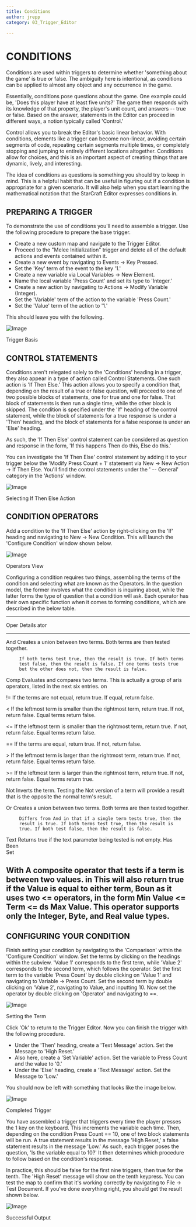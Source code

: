 ```yaml
---
title: Conditions
author: jrepp
category: 03_Trigger_Editor

---
```

CONDITIONS
==========

Conditions are used within triggers to determine whether 'something
about the game' is true or false. The ambiguity here is intentional, as
conditions can be applied to almost any object and any occurrence in the
game.

Essentially, conditions pose questions about the game. One example could
be, 'Does this player have at least five units?' The game then responds
with its knowledge of that property, the player's unit count, and
answers -- true or false. Based on the answer, statements in the Editor
can proceed in different ways, a notion typically called 'Control.'

Control allows you to break the Editor's basic linear behavior. With
conditions, elements like a trigger can become non-linear, avoiding
certain segments of code, repeating certain segments multiple times, or
completely stopping and jumping to entirely different locations
altogether. Conditions allow for choices, and this is an important
aspect of creating things that are dynamic, lively, and interesting.

The idea of conditions as questions is something you should try to keep
in mind. This is a helpful habit that can be useful in figuring out if a
condition is appropriate for a given scenario. It will also help when
you start learning the mathematical notation that the StarCraft Editor
expresses conditions in.

PREPARING A TRIGGER
-------------------

To demonstrate the use of conditions you'll need to assemble a trigger.
Use the following procedure to prepare the base trigger.

-   Create a new custom map and navigate to the Trigger Editor.
-   Proceed to the "Melee Initialization" trigger and delete all of the
    default actions and events contained within it.
-   Create a new event by navigating to Events -\> Key Pressed.
-   Set the 'Key' term of the event to the key '1.'
-   Create a new variable via Local Variables -\> New Element.
-   Name the local variable 'Press Count' and set its type to 'Integer.'
-   Create a new action by navigating to Actions -\> Modify Variable
    (Integer).
-   Set the 'Variable' term of the action to the variable 'Press Count.'
-   Set the 'Value' term of the action to '1.'

This should leave you with the following.

![Image](./036_Conditions/image1.png)

Trigger Basis

CONTROL STATEMENTS
------------------

Conditions aren't relegated solely to the 'Conditions' heading in a
trigger, they also appear in a type of action called Control Statements.
One such action is 'If Then Else.' This action allows you to specify a
condition that, depending on the result of a true or false question,
will proceed to one of two possible blocks of statements, one for true
and one for false. That block of statements is then run a single time,
while the other block is skipped. The condition is specified under the
'If' heading of the control statement, while the block of statements for
a true response is under a 'Then' heading, and the block of statements
for a false response is under an 'Else' heading.

As such, the 'If Then Else' control statement can be considered as
question and response in the form, 'If this happens Then do this, Else
do this.'

You can investigate the 'If Then Else' control statement by adding it to
your trigger below the 'Modify Press Count + 1' statement via New -\>
New Action -\> If Then Else. You'll find the control statements under
the ' -- General' category in the 'Actions' window.

![Image](./036_Conditions/image2.png)

Selecting If Then Else Action

CONDITION OPERATORS
-------------------

Add a condition to the 'If Then Else' action by right-clicking on the
'If' heading and navigating to New -\> New Condition. This will launch
the 'Configure Condition' window shown below.

![Image](./036_Conditions/image3.png)

Operators View

Configuring a condition requires two things, assembling the terms of the
condition and selecting what are known as the Operators. In the question
model, the former involves what the condition is inquiring about, while
the latter forms the type of question that a condition will ask. Each
operator has their own specific function when it comes to forming
conditions, which are described in the below table.

  -----------------------------------------------------------------------
  Oper   Details
  ator   
  ------ ----------------------------------------------------------------
  And    Creates a union between two terms. Both terms are then tested
         together.

         If both terms test true, then the result is true. If both terms
         test false, then the result is false. If one terms tests true
         but the other does not, then the result is false.

  Comp   Evaluates and compares two terms. This is actually a group of
  aris   operators, listed in the next six entries.
  on     

  !=     If the terms are not equal, return true. If equal, return false.

  \<     If the leftmost term is smaller than the rightmost term, return
         true. If not, return false. Equal terms return false.

  \<=    If the leftmost term is smaller than the rightmost term, return
         true. If not, return false. Equal terms return false.

  ==     If the terms are equal, return true. If not, return false.

  \>     If the leftmost term is larger than the rightmost term, return
         true. If not, return false. Equal terms return false.

  \>=    If the leftmost term is larger than the rightmost term, return
         true. If not, return false. Equal terms return true.

  Not    Inverts the term. Testing the Not version of a term will provide
         a result that is the opposite the normal term's result.

  Or     Creates a union between two terms. Both terms are then tested
         together.

         Differs from And in that if a single term tests true, then the
         result is true. If both terms test true, then the result is
         true. If both test false, then the result is false.

  Text   Returns true if the text parameter being tested is not empty.
  Has    
  Been   
  Set    

  With   A composite operator that tests if a term is between two values.
  in     This will also return true if the Value is equal to either term,
  Boun   as it uses two \<= operators, in the form Min Value \<= Term \<=
  ds     Max Value. This operator supports only the Integer, Byte, and
         Real value types.
  -----------------------------------------------------------------------

CONFIGURING YOUR CONDITION
--------------------------

Finish setting your condition by navigating to the 'Comparison' within
the 'Configure Condition' window. Set the terms by clicking on the
headings within the subview. 'Value 1' corresponds to the first term,
while 'Value 2' corresponds to the second term, which follows the
operator. Set the first term to the variable 'Press Count' by double
clicking on 'Value 1' and navigating to Variable -\> Press Count. Set
the second term by double clicking on 'Value 2', navigating to Value,
and inputting 10. Now set the operator by double clicking on 'Operator'
and navigating to ==.

![Image](./036_Conditions/image4.png)

Setting the Term

Click 'Ok' to return to the Trigger Editor. Now you can finish the
trigger with the following procedure.

-   Under the 'Then' heading, create a 'Text Message' action. Set the
    Message to 'High Reset.'
-   Also here, create a 'Set Variable' action. Set the variable to Press
    Count and the value to '0.'
-   Under the 'Else' heading, create a 'Text Message' action. Set the
    Message to 'Low.'

You should now be left with something that looks like the image below.

![Image](./036_Conditions/image5.png)

Completed Trigger

You have assembled a trigger that triggers every time the player presses
the 1 key on the keyboard. This increments the variable each time. Then,
depending on the condition Press Count == 10, one of two block
statements will be run. A true statement results in the message 'High
Reset,' a false statement results in the message 'Low.' As such, each
trigger poses the question, 'Is the variable equal to 10?' It then
determines which procedure to follow based on the condition's response.

In practice, this should be false for the first nine triggers, then true
for the tenth. The 'High Reset' message will show on the tenth keypress.
You can test the map to confirm that it's working correctly by
navigating to File -\> Test Document. If you've done everything right,
you should get the result shown below.

![Image](./036_Conditions/image6.png)

Successful Output
